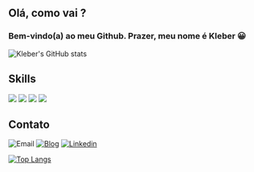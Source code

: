 ## Olá, como vai ? 

### Bem-vindo(a) ao meu Github. Prazer, meu nome é Kleber 😀


![Kleber's GitHub stats](https://github-readme-stats.vercel.app/api?username=kaugsto&show_icons=true&theme=radical)

## Skills


![](https://img.shields.io/badge/HTML5-E34F26?style=for-the-badge&logo=html5&logoColor=white)
![](https://img.shields.io/badge/CSS3-1572B6?style=for-the-badge&logo=css3&logoColor=white)
![](https://img.shields.io/badge/JavaScript-F7DF1E?style=for-the-badge&logo=javascript&logoColor=black)
![](https://img.shields.io/badge/React-20232A?style=for-the-badge&logo=react&logoColor=61DAFB)


## Contato

![Email](https://img.shields.io/badge/Gmail-D14836?style=for-the-badge&logo=gmail&logoColor=white)
[![Blog](	https://img.shields.io/badge/GitHub-100000?style=for-the-badge&logo=github&logoColor=white)](https://github.com/kaugsto/kaugsto)
[![Linkedin](https://img.shields.io/badge/LinkedIn-0077B5?style=for-the-badge&logo=linkedin&logoColor=white)](https://www.linkedin.com/in/kleberaugusto/)


[![Top Langs](https://github-readme-stats.vercel.app/api/top-langs/?username=kaugsto&layout=compact)](https://github.com/anuraghazra/github-readme-stats)


